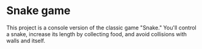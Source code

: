 # Snake game 
This project is a console version of the classic game "Snake." You'll control a snake, increase its length by collecting food, and avoid collisions with walls and itself.

